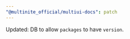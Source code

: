 ```yaml
---
"@multinite_official/multiui-docs": patch
---
```


Updated: DB to allow `packages` to have `version`.
